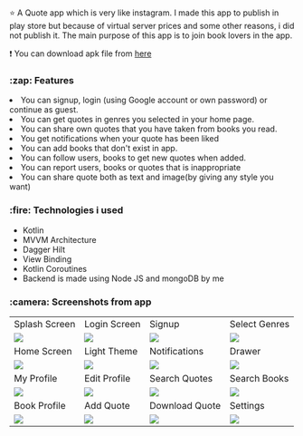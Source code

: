 :star: A Quote app which is very like instagram. I made this app to publish in play store but because of virtual server prices and some other reasons, i did not publish it. The main purpose of this app is to join book lovers in the app.

:exclamation: You can download apk file from <a href="https://www.mediafire.com/file/ydr3auqyb7blkrs/quotegram-app.apk/file">here</a>

<h3>:zap: Features</h3>
<li>You can signup, login (using Google account or own password) or continue as guest.</li>
<li>You can get quotes in genres you selected in your home page.</li>
<li>You can share own quotes that you have taken from books you read.</li>
<li>You get notifications when your quote has been liked</li>
<li>You can add books that don't exist in app.</li>
<li>You can follow users, books to get new quotes when added.</li>
<li>You can report users, books or quotes that is inappropriate</li>
<li>You can share quote both as text and image(by giving any style you want)</li>
 



<h3>:fire: Technologies i used</h3>
<ul>
  <li>Kotlin</li>
  <li>MVVM Architecture</li>
  <li>Dagger Hilt</li>
  <li>View Binding</li>
  <li>Kotlin Coroutines</li>
  <li>Backend is made using Node JS and mongoDB by me</li>
</ul>

<h3>:camera: Screenshots from app</h3>

<table>
  <tr>
     <td>Splash Screen</td>
     <td>Login Screen</td>
     <td>Signup</td>
     <td>Select Genres</td>
  </tr>
  <tr>
    <td valign="top"><img src="https://i.ibb.co/X84HKZY/splash-3.png"></td>
    <td valign="top"><img src="https://i.ibb.co/2vWRx1g/login.png"></td>
    <td valign="top"><img src="https://i.ibb.co/Y7H5B92/signup.png"></td>
    <td valign="top"><img src="https://i.ibb.co/nPQCCty/select-genre.png"></td>
  </tr>
 
  <tr>
    <td>Home Screen</td>
    <td>Light Theme</td>
    <td>Notifications</td>
    <td>Drawer</td>
  </tr>
  
  <tr>
    <td valign="top"><img src="https://i.ibb.co/3sNWD53/home.png"></td>
    <td valign="top"><img src="https://i.ibb.co/GW1QCDK/light.png"></td>
    <td valign="top"><img src="https://i.ibb.co/3RzK5bS/notifications.png"></td>
    <td valign="top"><img src="https://i.ibb.co/zhNzCc2/drawer.png"></td>
  </tr>
 
  <tr>
     <td>My Profile</td>
     <td>Edit Profile</td>
     <td>Search Quotes</td>
     <td>Search Books</td>
  </tr>
 
  <tr>
    <td valign="top"><img src="https://i.ibb.co/5sjsrZc/my-profile.png"></td>
    <td valign="top"><img src="https://i.ibb.co/cTm67zS/edit-user.png"></td>
    <td valign="top"><img src="https://i.ibb.co/6RwG6bZ/search-quote.png"></td>
    <td valign="top"><img src="https://i.ibb.co/KbTm5CQ/search-book.png"></td>
  </tr>
 
 <tr>
     <td>Book Profile</td>
     <td>Add Quote</td>
     <td>Download Quote</td>
     <td>Settings</td>
  </tr>
 
  <tr>
    <td valign="top"><img src="https://i.ibb.co/3Sq3PG0/book-profile.png"></td>
    <td valign="top"><img src="https://i.ibb.co/dGmtf85/add-quote.png"></td>
    <td valign="top"><img src="https://i.ibb.co/1r2VsJt/download.png"></td>
    <td valign="top"><img src="https://i.ibb.co/w78FXDQ/settings.png"></td>
  </tr>
 
 
 </table>


